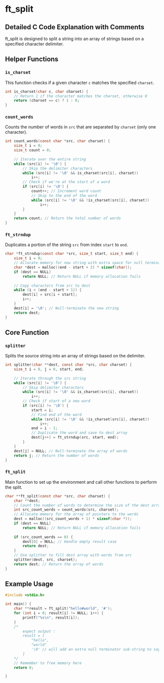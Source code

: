 
# ft_split
## Detailed C Code Explanation with Comments

ft_split is designed to split a string into an array of strings based on a specified character delimiter.

## Helper Functions

### `is_charset`
This function checks if a given character `c` matches the specified `charset`.

```c
int is_charset(char c, char charset) {
    // Return 1 if the character matches the charset, otherwise 0
    return (charset == c) ? 1 : 0;
}
```

### `count_words`
Counts the number of words in `src` that are separated by `charset` (only one character).

```c
int count_words(const char *src, char charset) {
    size_t i = 0;
    size_t count = 0;
    
    // Iterate over the entire string
    while (src[i] != '\0') {
        // Skip the delimiter characters
        while (src[i] != '\0' && is_charset(src[i], charset))
            i++;
        // Check if we're at the start of a word
        if (src[i] != '\0') {
            count++; // Increment word count
            // Skip to the end of the word
            while (src[i] != '\0' && !is_charset(src[i], charset))
                i++;
        }
    }
    return count; // Return the total number of words
}
```

### `ft_strndup`
Duplicates a portion of the string `src` from index `start` to `end`.

```c
char *ft_strndup(const char *src, size_t start, size_t end) {
    size_t i = 0;
    // Allocate memory for new string with extra space for null terminator
    char *dest = malloc((end - start + 2) * sizeof(char));
    if (dest == NULL)
        return NULL; // Return NULL if memory allocation fails
    
    // Copy characters from src to dest
    while (i < (end - start + 1)) {
        dest[i] = src[i + start];
        i++;
    }
    dest[i] = '\0'; // Null-terminate the new string
    return dest;
}
```

## Core Function

### `splitter`
Splits the source string into an array of strings based on the delimiter.

```c
int splitter(char **dest, const char *src, char charset) {
    size_t i = 0, j = 0, start, end;
    
    // Iterate through the src string
    while (src[i] != '\0') {
        // Skip delimiter characters
        while (src[i] != '\0' && is_charset(src[i], charset))
            i++;
        // Check if start of a new word
        if (src[i] != '\0') {
            start = i;
            // Find end of the word
            while (src[i] != '\0' && !is_charset(src[i], charset))
                i++;
            end = i - 1;
            // Duplicate the word and save to dest array
            dest[j++] = ft_strndup(src, start, end);
        }
    }
    dest[j] = NULL; // Null-terminate the array of words
    return j; // Return the number of words
}
```

### `ft_split`
Main function to set up the environment and call other functions to perform the split.

```c
char **ft_split(const char *src, char charset) {
    char **dest;
    // Count the number of words to determine the size of the dest array
    int src_count_words = count_words(src, charset);
    // Allocate memory for the array of pointers to the words
    dest = malloc((src_count_words + 1) * sizeof(char *));
    if (dest == NULL)
        return NULL; // Return NULL if memory allocation fails
    
    if (src_count_words == 0) {
        dest[0] = NULL; // Handle empty result case
        return dest;
    }
    // Use splitter to fill dest array with words from src
    splitter(dest, src, charset);
    return dest; // Return the array of words
}
```

## Example Usage

```c
#include <stdio.h>

int main() {
    char **result = ft_split("hello#world", '#');
    for (int i = 0; result[i] != NULL; i++) {
        printf("%s\n", result[i]);
    }
    /*
        expect output : 
        result = [
            "hello",
            "world"
            '\0' // will add an extra null terminator sub-string to say "its the end of the array"
        ]
    */
    // Remember to free memory here
    return 0;

}
```